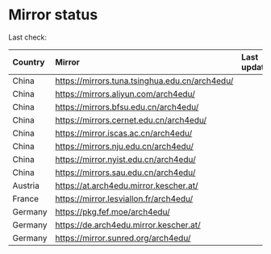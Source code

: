 <script src="./time.js"></script>
# Mirror status
Last check: <script type="text/javascript">localize(1701174866.4870546);</script>

|Country|Mirror|Last update|
|:------|:-----|:----------|
|China|https://mirrors.tuna.tsinghua.edu.cn/arch4edu/|<script type="text/javascript">localize(1701153234);</script>|
|China|https://mirrors.aliyun.com/arch4edu/|<script type="text/javascript">localize(1701153234);</script>|
|China|https://mirrors.bfsu.edu.cn/arch4edu/|<script type="text/javascript">localize(1701153234);</script>|
|China|https://mirrors.cernet.edu.cn/arch4edu/|<script type="text/javascript">localize(1701153234);</script>|
|China|https://mirror.iscas.ac.cn/arch4edu/|<script type="text/javascript">localize(1701153234);</script>|
|China|https://mirrors.nju.edu.cn/arch4edu/|<script type="text/javascript">localize(1701110348);</script>|
|China|https://mirror.nyist.edu.cn/arch4edu/|<script type="text/javascript">localize(1701153234);</script>|
|China|https://mirrors.sau.edu.cn/arch4edu/|<script type="text/javascript">localize(1701153234);</script>|
|Austria|https://at.arch4edu.mirror.kescher.at/|<script type="text/javascript">localize(1701153234);</script>|
|France|https://mirror.lesviallon.fr/arch4edu/|<script type="text/javascript">localize(1701110348);</script>|
|Germany|https://pkg.fef.moe/arch4edu/|<script type="text/javascript">localize(1701153234);</script>|
|Germany|https://de.arch4edu.mirror.kescher.at/|<script type="text/javascript">localize(1701153234);</script>|
|Germany|https://mirror.sunred.org/arch4edu/|<script type="text/javascript">localize(1701153234);</script>|

<script src="./tablefilter/tablefilter.js"></script>
<script src="./table.js"></script>